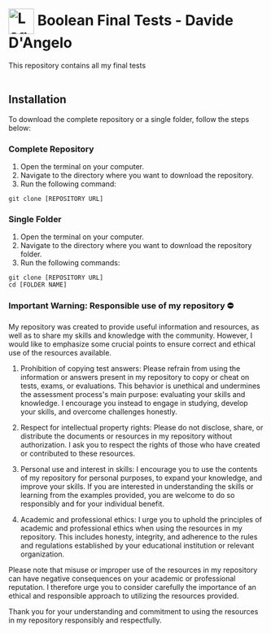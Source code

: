 <h1>
  <img src="https://d92mrp7hetgfk.cloudfront.net/images/sites/misc/Boolean/original.png?1623187562" alt="Logo" style="width: 50px; height: 50px; vertical-align: middle;"> 
  Boolean Final Tests - Davide D'Angelo
</h1>
This repository contains all my final tests
<br><br>

## Installation

To download the complete repository or a single folder, follow the steps below:

### Complete Repository

1. Open the terminal on your computer.
2. Navigate to the directory where you want to download the repository.
3. Run the following command:

```
git clone [REPOSITORY URL]
```

### Single Folder

1. Open the terminal on your computer.
2. Navigate to the directory where you want to download the repository folder.
3. Run the following commands:

```
git clone [REPOSITORY URL]
cd [FOLDER NAME]
```

<h3>
Important Warning: Responsible use of my repository ⛔️</h3>

My repository was created to provide useful information and resources, as well as to share my skills and knowledge with the community. However, I would like to emphasize some crucial points to ensure correct and ethical use of the resources available.

1. Prohibition of copying test answers: Please refrain from using the information or answers present in my repository to copy or cheat on tests, exams, or evaluations. This behavior is unethical and undermines the assessment process's main purpose: evaluating your skills and knowledge. I encourage you instead to engage in studying, develop your skills, and overcome challenges honestly.

2. Respect for intellectual property rights: Please do not disclose, share, or distribute the documents or resources in my repository without authorization. I ask you to respect the rights of those who have created or contributed to these resources.

3. Personal use and interest in skills: I encourage you to use the contents of my repository for personal purposes, to expand your knowledge, and improve your skills. If you are interested in understanding the skills or learning from the examples provided, you are welcome to do so responsibly and for your individual benefit.

4. Academic and professional ethics: I urge you to uphold the principles of academic and professional ethics when using the resources in my repository. This includes honesty, integrity, and adherence to the rules and regulations established by your educational institution or relevant organization.

Please note that misuse or improper use of the resources in my repository can have negative consequences on your academic or professional reputation. I therefore urge you to consider carefully the importance of an ethical and responsible approach to utilizing the resources provided.

Thank you for your understanding and commitment to using the resources in my repository responsibly and respectfully.
